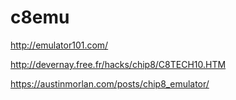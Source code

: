 # c8emu

http://emulator101.com/

http://devernay.free.fr/hacks/chip8/C8TECH10.HTM

https://austinmorlan.com/posts/chip8_emulator/